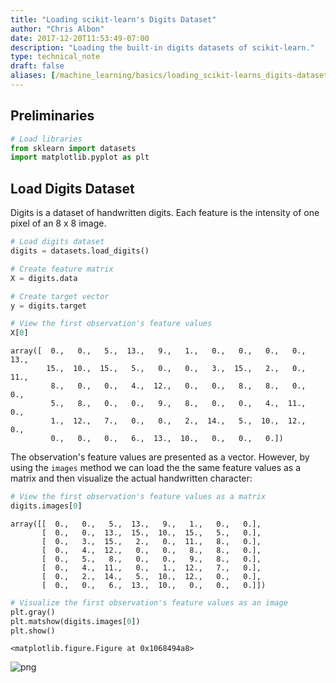 ```yaml
---
title: "Loading scikit-learn's Digits Dataset"
author: "Chris Albon"
date: 2017-12-20T11:53:49-07:00
description: "Loading the built-in digits datasets of scikit-learn."
type: technical_note
draft: false
aliases: [/machine_learning/basics/loading_scikit-learns_digits-dataset/]
---
```

## Preliminaries


```python
# Load libraries
from sklearn import datasets
import matplotlib.pyplot as plt 
```

## Load Digits Dataset

Digits is a dataset of handwritten digits. Each feature is the intensity of one pixel of an 8 x 8 image.


```python
# Load digits dataset
digits = datasets.load_digits()

# Create feature matrix
X = digits.data

# Create target vector
y = digits.target

# View the first observation's feature values
X[0]
```




    array([  0.,   0.,   5.,  13.,   9.,   1.,   0.,   0.,   0.,   0.,  13.,
            15.,  10.,  15.,   5.,   0.,   0.,   3.,  15.,   2.,   0.,  11.,
             8.,   0.,   0.,   4.,  12.,   0.,   0.,   8.,   8.,   0.,   0.,
             5.,   8.,   0.,   0.,   9.,   8.,   0.,   0.,   4.,  11.,   0.,
             1.,  12.,   7.,   0.,   0.,   2.,  14.,   5.,  10.,  12.,   0.,
             0.,   0.,   0.,   6.,  13.,  10.,   0.,   0.,   0.])



The observation's feature values are presented as a vector. However, by using the `images` method we can load the the same feature values as a matrix and then visualize the actual handwritten character:


```python
# View the first observation's feature values as a matrix
digits.images[0]
```




    array([[  0.,   0.,   5.,  13.,   9.,   1.,   0.,   0.],
           [  0.,   0.,  13.,  15.,  10.,  15.,   5.,   0.],
           [  0.,   3.,  15.,   2.,   0.,  11.,   8.,   0.],
           [  0.,   4.,  12.,   0.,   0.,   8.,   8.,   0.],
           [  0.,   5.,   8.,   0.,   0.,   9.,   8.,   0.],
           [  0.,   4.,  11.,   0.,   1.,  12.,   7.,   0.],
           [  0.,   2.,  14.,   5.,  10.,  12.,   0.,   0.],
           [  0.,   0.,   6.,  13.,  10.,   0.,   0.,   0.]])




```python
# Visualize the first observation's feature values as an image
plt.gray() 
plt.matshow(digits.images[0]) 
plt.show()
```


    <matplotlib.figure.Figure at 0x1068494a8>



![png](loading_scikit-learns_digits-dataset_7_1.png)

